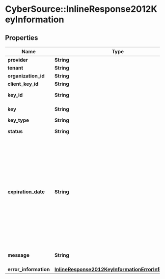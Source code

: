 # CyberSource::InlineResponse2012KeyInformation

## Properties
Name | Type | Description | Notes
------------ | ------------- | ------------- | -------------
**provider** | **String** | Provider name  | [optional] 
**tenant** | **String** | Tenant name  | [optional] 
**organization_id** | **String** | Organization Id  | [optional] 
**client_key_id** | **String** | Client key Id  | [optional] 
**key_id** | **String** | Key Serial Number  | [optional] 
**key** | **String** | Value of the key  | [optional] 
**key_type** | **String** | Type of the key  | [optional] 
**status** | **String** | The status of the key  | [optional] 
**expiration_date** | **String** | The expiration time in UTC. &#x60;Format: YYYY-MM-DDThh:mm:ssZ&#x60; Example 2016-08-11T22:47:57Z equals August 11, 2016, at 22:47:57 (10:47:57 p.m.). The T separates the date and the time. The Z indicates UTC.  | [optional] 
**message** | **String** | Message in case of failed key  | [optional] 
**error_information** | [**InlineResponse2012KeyInformationErrorInformation**](InlineResponse2012KeyInformationErrorInformation.md) |  | [optional] 



